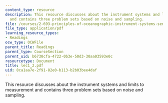 ```yaml
---
content_type: resource
description: This resource discusses about the instrument systems and limits to measurement
  and contains three problem sets based on noise and sampling.
file: /courses/2-693-principles-of-oceanographic-instrument-systems-sensors-and-measurements-13-998-spring-2004/8ca1aa7e2f9182e0b113b2b03bee4daf_lec1_2.pdf
file_type: application/pdf
learning_resource_types:
- Readings
ocw_type: OCWFile
parent_title: Readings
parent_type: CourseSection
parent_uid: b6730cfa-4722-0b3e-50d3-30aa03593e0c
resourcetype: Document
title: lec1_2.pdf
uid: 8ca1aa7e-2f91-82e0-b113-b2b03bee4daf
---
```

This resource discusses about the instrument systems and limits to measurement and contains three problem sets based on noise and sampling.

